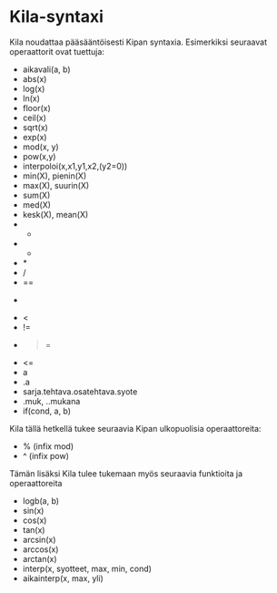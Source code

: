 # Kila-syntaxi
Kila noudattaa pääsääntöisesti Kipan syntaxia. Esimerkiksi seuraavat operaattorit ovat tuettuja:
* aikavali(a, b)
* abs(x)
* log(x)
* ln(x)
* floor(x)
* ceil(x)
* sqrt(x)
* exp(x)
* mod(x, y)
* pow(x,y)
* interpoloi(x,x1,y1,x2,(y2=0))
* min(X), pienin(X)
* max(X), suurin(X)
* sum(X)
* med(X)
* kesk(X), mean(X)
* +
* -
* \*
* /
* ==
* >
* <
* !=
* >=
* <=
* a
* .a
* sarja.tehtava.osatehtava.syote
* .muk, ..mukana
* if(cond, a, b)

Kila tällä hetkellä tukee seuraavia Kipan ulkopuolisia operaattoreita:
* % (infix mod)
* ^ (infix pow)

Tämän lisäksi Kila tulee tukemaan myös seuraavia funktioita ja operaattoreita
* logb(a, b)
* sin(x)
* cos(x)
* tan(x)
* arcsin(x)
* arccos(x)
* arctan(x)
* interp(x, syotteet, max, min, cond)
* aikainterp(x, max, yli)
